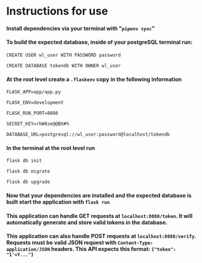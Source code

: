 # Instructions for use

#### Install dependencies via your terminal with "```pipenv sync```"

####  To build the expected database, inside of your postgreSQL terminal run:
```CREATE USER wl_user WITH PASSWORD password```

```CREATE DATABASE tokendb WITH OWNER wl_user```

#### At the root level create a ```.flaskenv``` copy in the following information 
```FLASK_APP=app/app.py```

```FLASK_ENV=development```

```FLASK_RUN_PORT=8080```

```SECRET_KEY=rhW0ze@@BX#%```

```DATABASE_URL=postgresql://wl_user:password@localhost/tokendb```

#### In the terminal at the root level run
```flask db init```

```flask db migrate```

```flask db upgrade```


#### Now that your dependencies are installed and the expected database is built start the application with ```flask run```


#### This application can handle GET requests at ```localhost:8080/token```.  It will automatically generate and store valid tokens in the database.


#### This application can also handle POST requests at ```localhost:8080/verify```.  Requests must be valid JSON request with ```Content-Type: application/JSON``` headers.  This API expects this format: ```{"token": "1'=Y..."}```